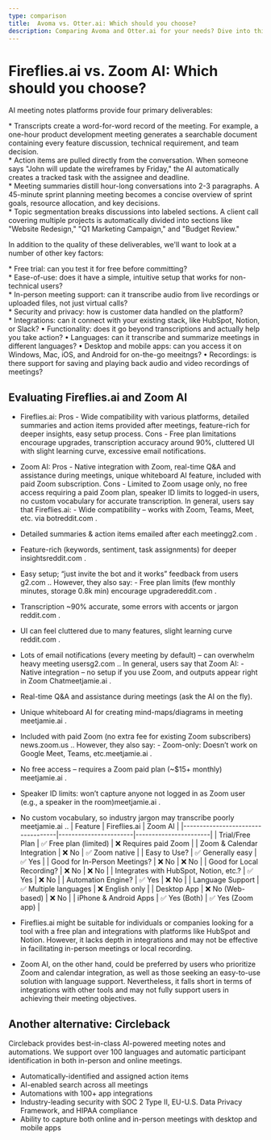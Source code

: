 ```yaml
---
type: comparison
title:  Avoma vs. Otter.ai: Which should you choose?
description: Comparing Avoma and Otter.ai for your needs? Dive into this article to evaluate both tools and discover an alternative, Circleback.
---
```


# Fireflies.ai vs. Zoom AI: Which should you choose?
AI meeting notes platforms provide four primary deliverables:  
  
* Transcripts create a word-for-word record of the meeting. For example, a one-hour product development meeting generates a searchable document containing every feature discussion, technical requirement, and team decision.  
* Action items are pulled directly from the conversation. When someone says "John will update the wireframes by Friday," the AI automatically creates a tracked task with the assignee and deadline.  
* Meeting summaries distill hour-long conversations into 2-3 paragraphs. A 45-minute sprint planning meeting becomes a concise overview of sprint goals, resource allocation, and key decisions.  
* Topic segmentation breaks discussions into labeled sections. A client call covering multiple projects is automatically divided into sections like "Website Redesign," "Q1 Marketing Campaign," and "Budget Review."  
  
In addition to the quality of these deliverables, we'll want to look at a number of other key factors:  
  
* Free trial: can you test it for free before committing?  
* Ease-of-use: does it have a simple, intuitive setup that works for non-technical users?  
* In-person meeting support: can it transcribe audio from live recordings or uploaded files, not just virtual calls?  
* Security and privacy: how is customer data handled on the platform?  
* Integrations: can it connect with your existing stack, like HubSpot, Notion, or Slack?
• Functionality: does it go beyond transcriptions and actually help you take action?
• Languages: can it transcribe and summarize meetings in different languages?
• Desktop and mobile apps: can you access it on Windows, Mac, iOS, and Android for on-the-go meeitngs?
• Recordings: is there support for saving and playing back audio and video recordings of meetings?
## Evaluating Fireflies.ai and Zoom AI
- Fireflies.ai: Pros - Wide compatibility with various platforms, detailed summaries and action items provided after meetings, feature-rich for deeper insights, easy setup process. Cons - Free plan limitations encourage upgrades, transcription accuracy around 90%, cluttered UI with slight learning curve, excessive email notifications.
- Zoom AI: Pros - Native integration with Zoom, real-time Q&A and assistance during meetings, unique whiteboard AI feature, included with paid Zoom subscription. Cons - Limited to Zoom usage only, no free access requiring a paid Zoom plan, speaker ID limits to logged-in users, no custom vocabulary for accurate transcription.
In general, users say that Fireflies.ai: - Wide compatibility – works with Zoom, Teams, Meet, etc. via bot​reddit.com
.
- Detailed summaries & action items emailed after each meeting​g2.com
.
- Feature-rich (keywords, sentiment, task assignments) for deeper insights​reddit.com
.
- Easy setup; “just invite the bot and it works” feedback from users​g2.com
.. However, they also say: - Free plan limits (few monthly minutes, storage 0.8k min) encourage upgrade​reddit.com
.
- Transcription ~90% accurate, some errors with accents or jargon​reddit.com
.
- UI can feel cluttered due to many features, slight learning curve​reddit.com
.
- Lots of email notifications (every meeting by default) – can overwhelm heavy meeting users​g2.com
..
In general, users say that Zoom AI: - Native integration – no setup if you use Zoom, and outputs appear right in Zoom Chat​meetjamie.ai
.
- Real-time Q&A and assistance during meetings (ask the AI on the fly).
- Unique whiteboard AI for creating mind-maps/diagrams in meeting​meetjamie.ai
.
- Included with paid Zoom (no extra fee for existing Zoom subscribers)​news.zoom.us
.. However, they also say: - Zoom-only: Doesn’t work on Google Meet, Teams, etc.​meetjamie.ai
.
- No free access – requires a Zoom paid plan (~$15+ monthly)​meetjamie.ai
.
- Speaker ID limits: won’t capture anyone not logged in as Zoom user (e.g., a speaker in the room)​meetjamie.ai
.
- No custom vocabulary, so industry jargon may transcribe poorly​meetjamie.ai
..
| Feature                           | Fireflies.ai          | Zoom AI               |
|-----------------------------------|-----------------------|-----------------------|
| Trial/Free Plan                   | ✅ Free plan (limited) | ❌ Requires paid Zoom  |
| Zoom & Calendar Integration       | ❌ No                  | ✅ Zoom native         |
| Easy to Use?                      | ✅ Generally easy      | ✅ Yes                |
| Good for In-Person Meetings?      | ❌ No                  | ❌ No                 |
| Good for Local Recording?         | ❌ No                  | ❌ No                 |
| Integrates with HubSpot, Notion, etc.? | ✅ Yes            | ❌ No                 |
| Automation Engine?                | ✅ Yes                 | ❌ No                 |
| Language Support                  | ✅ Multiple languages  | ❌ English only       |
| Desktop App                       | ❌ No (Web-based)      | ❌ No                 |
| iPhone & Android Apps             | ✅ Yes (Both)          | ✅ Yes (Zoom app)     |
- Fireflies.ai might be suitable for individuals or companies looking for a tool with a free plan and integrations with platforms like HubSpot and Notion. However, it lacks depth in integrations and may not be effective in facilitating in-person meetings or local recording.

- Zoom AI, on the other hand, could be preferred by users who prioritize Zoom and calendar integration, as well as those seeking an easy-to-use solution with language support. Nevertheless, it falls short in terms of integrations with other tools and may not fully support users in achieving their meeting objectives.
## Another alternative: Circleback
Circleback provides best-in-class AI-powered meeting notes and automations. We support over 100 languages and automatic participant identification in both in-person and online meetings.  
  
* Automatically-identified and assigned action items  
* AI-enabled search across all meetings  
* Automations with 100+ app integrations  
* Industry-leading security with SOC 2 Type II, EU-U.S. Data Privacy Framework, and HIPAA compliance  
* Ability to capture both online and in-person meetings with desktop and mobile apps  